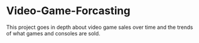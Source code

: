 # Video-Game-Forcasting
This project goes in depth about video game sales over time and the trends of what games and consoles are sold.
